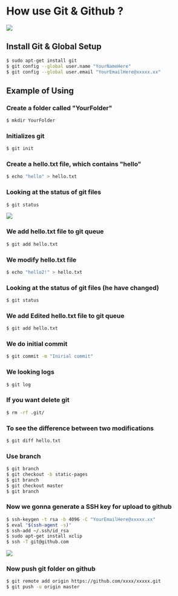 # How use Git & Github ?
![](https://external-content.duckduckgo.com/iu/?u=https%3A%2F%2Fcamo.qiitausercontent.com%2F74f37adbe2cf302edd8b4a730a6498dbec7da459%2F68747470733a2f2f71696974612d696d6167652d73746f72652e73332e616d617a6f6e6177732e636f6d2f302f3132323134322f38303938303933392d303966612d613133332d353231342d6361356566653762393737332e706e67&f=1&nofb=1)

## Install Git & Global Setup

```bash
$ sudo apt-get install git 
$ git config --global user.name "YourNameHere"
$ git config --global user.email "YourEmailHere@xxxxx.xx"
```

## Example of Using

### Create a folder called "YourFolder"
```bash
$ mkdir YourFolder
```
### Initializes git
```bash
$ git init
```
### Create a hello.txt file, which contains "hello"
```bash
$ echo "hello" > hello.txt
```
### Looking at the status of git files
```bash
$ git status
```
![](https://external-content.duckduckgo.com/iu/?u=https%3A%2F%2Fi0.wp.com%2Fdiscoposse.com%2Fwp-content%2Fuploads%2F2016%2F11%2Fgit-status-add.png%3Fssl%3D1&f=1&nofb=1)
### We add hello.txt file to git queue
```bash
$ git add hello.txt
```
### We modify hello.txt file
```bash
$ echo "hello2!" > hello.txt
```
### Looking at the status of git files (he have changed)
```bash
$ git status
```
### We add Edited hello.txt file to git queue
```bash
$ git add hello.txt
```
### We do initial commit
```bash
$ git commit -m "Inirial commit"
```
### We looking logs
```bash
$ git log
```
### If you want delete git 
```bash
$ rm -rf .git/
```
### To see the difference between two modifications
```bash
$ git diff hello.txt
```
### Use branch 
```bash
$ git branch 
$ git checkout -b static-pages 
$ git branch 
$ git checkout master
$ git branch 
```

### Now we gonna generate a SSH key for upload to github
```bash
$ ssh-keygen -t rsa -b 4096 -C "YourEmailHere@xxxxx.xx"
$ eval "$(ssh-agent -s)"
$ ssh-add ~/.ssh/id_rsa
$ sudo apt-get install xclip
$ ssh -T git@github.com
```
![](https://external-content.duckduckgo.com/iu/?u=http%3A%2F%2Finfoheap.com%2Fwp-content%2Fuploads%2F2015%2F12%2Fgithub-ssh-add-key-interface.png&f=1&nofb=1)

### Now push git folder on github
```bash
$ git remote add origin https://github.com/xxxx/xxxxx.git
$ git push -u origin master
```
